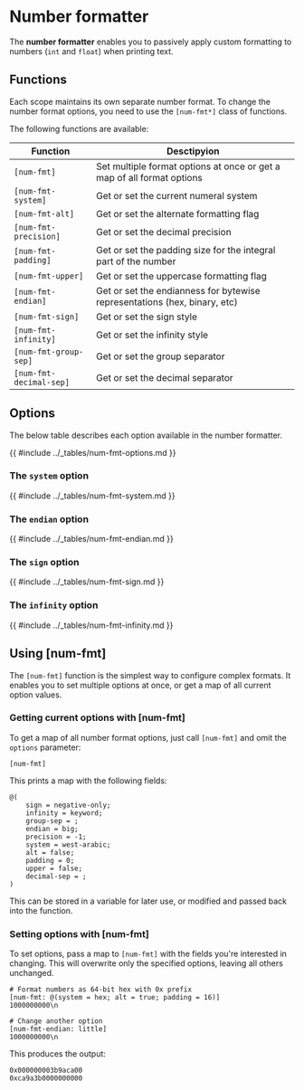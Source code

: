 # Number formatter

The **number formatter** enables you to passively apply custom formatting to numbers (`int` and `float`) when printing text.

## Functions

Each scope maintains its own separate number format. To change the number format options, you need to use the `[num-fmt*]` class of functions.

The following functions are available:

| Function                | Desctipyion                                                               |
|-------------------------|---------------------------------------------------------------------------|
| `[num-fmt]`             | Set multiple format options at once or get a map of all format options    |
| `[num-fmt-system]`      | Get or set the current numeral system                                     |
| `[num-fmt-alt]`         | Get or set the alternate formatting flag                                  |
| `[num-fmt-precision]`   | Get or set the decimal precision                                          |
| `[num-fmt-padding]`     | Get or set the padding size for the integral part of the number           |
| `[num-fmt-upper]`       | Get or set the uppercase formatting flag                                  |
| `[num-fmt-endian]`      | Get or set the endianness for bytewise representations (hex, binary, etc) |
| `[num-fmt-sign]`        | Get or set the sign style                                                 |
| `[num-fmt-infinity]`    | Get or set the infinity style                                             |
| `[num-fmt-group-sep]`   | Get or set the group separator                                            |
| `[num-fmt-decimal-sep]` | Get or set the decimal separator                                          |

## Options

The below table describes each option available in the number formatter.

{{ #include ../_tables/num-fmt-options.md }}

### The `system` option

{{ #include ../_tables/num-fmt-system.md }}

### The `endian` option

{{ #include ../_tables/num-fmt-endian.md }}

### The `sign` option

{{ #include ../_tables/num-fmt-sign.md }}

### The `infinity` option

{{ #include ../_tables/num-fmt-infinity.md }}

## Using [num-fmt]

The `[num-fmt]` function is the simplest way to configure complex formats. 
It enables you to set multiple options at once, or get a map of all current option values.

### Getting current options with [num-fmt]

To get a map of all number format options, just call `[num-fmt]` and omit the `options` parameter:

```rant
[num-fmt]
```

This prints a map with the following fields:

```
@(
    sign = negative-only; 
    infinity = keyword; 
    group-sep = ; 
    endian = big; 
    precision = -1; 
    system = west-arabic; 
    alt = false; 
    padding = 0; 
    upper = false; 
    decimal-sep = ;
)
```

This can be stored in a variable for later use, or modified and passed back into the function.

### Setting options with [num-fmt]

To set options, pass a map to `[num-fmt]` with the fields you're interested in changing. 
This will overwrite only the specified options, leaving all others unchanged.

```rant
# Format numbers as 64-bit hex with 0x prefix
[num-fmt: @(system = hex; alt = true; padding = 16)]
1000000000\n

# Change another option
[num-fmt-endian: little] 
1000000000\n
```
This produces the output:
```
0x000000003b9aca00
0xca9a3b0000000000
```